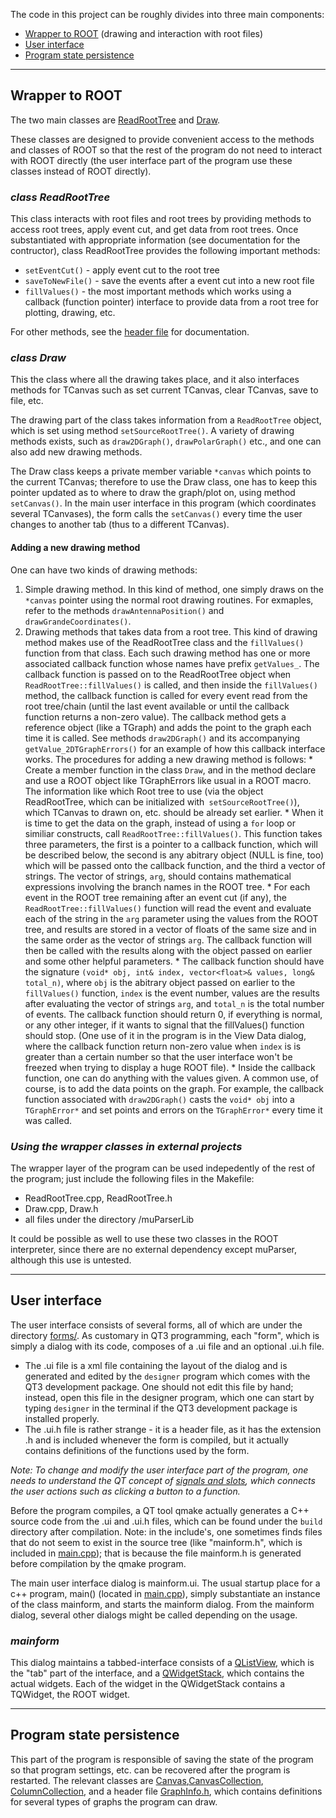 The code in this project can be roughly divides into three main components:
  * [Wrapper to ROOT](CodeStructure#Wrapper_to_ROOT.md) (drawing and interaction with root files)
  * [User interface](CodeStructure#User_interface.md)
  * [Program state persistence](CodeStructure#Program_state_persistence.md)


---


## Wrapper to ROOT ##

The two main classes are [ReadRootTree](http://code.google.com/p/lopes-eventbrowser/source/browse/trunk/ReadRootTree.h) and [Draw](http://code.google.com/p/lopes-eventbrowser/source/browse/trunk/Draw.h).

These classes are designed to provide convenient access to the methods and classes of ROOT so that the rest of the program do not need to interact with ROOT directly (the user interface part of the program use these classes instead of ROOT directly).

### _class ReadRootTree_ ###

This class interacts with root files and root trees by providing methods to access root trees, apply event cut, and get data from root trees. Once substantiated with appropriate information (see documentation for the contructor), class ReadRootTree provides the following important methods:

  * `setEventCut()` - apply event cut to the root tree
  * `saveToNewFile()` - save the events after a event cut into a new root file
  * `fillValues()` - the most important methods which works using a callback (function pointer) interface to provide data from a root tree for plotting, drawing, etc.

For other methods, see the [header file](http://code.google.com/p/lopes-eventbrowser/source/browse/trunk/ReadRootTree.h) for documentation.

### _class Draw_ ###

This the class where all the drawing takes place, and it also interfaces methods for TCanvas such as set current TCanvas, clear TCanvas, save to file, etc.

The drawing part of the class takes information from a `ReadRootTree` object, which is set using method `setSourceRootTree()`. A variety of drawing methods exists, such as `draw2DGraph()`, `drawPolarGraph()` etc., and one can also add new drawing methods.

The Draw class keeps a private member variable `*canvas` which points to the current TCanvas; therefore to use the Draw class, one has to keep this pointer updated as to where to draw the graph/plot on, using method `setCanvas()`. In the main user interface in this program (which coordinates several TCanvases), the form calls the `setCanvas()` every time the user changes to another tab (thus to a different TCanvas).

#### Adding a new drawing method ####
One can have two kinds of drawing methods:
  1. Simple drawing method. In this kind of method, one simply draws on the `*canvas` pointer using the normal root drawing routines. For exmaples, refer to the methods `drawAntennaPosition()` and `drawGrandeCoordinates()`.
  1. Drawing methods that takes data from a root tree. This kind of drawing method makes use of the ReadRootTree class and the `fillValues()` function from that class. Each such drawing method has one or more associated callback function whose names have prefix `getValues_`. The callback function is passed on to the ReadRootTree object when `ReadRootTree::fillValues()` is called, and then inside the `fillValues()` method, the callback function is called for every event read from the root tree/chain (until the last event available or until the callback function returns a non-zero value). The callback method gets a reference object (like a TGraph) and adds the point to the graph each time it is called. See methods `draw2DGraph()` and its accompanying `getValue_2DTGraphErrors()` for an example of how this callback interface works. The procedures for adding a new drawing method is follows:
    * Create a member function in the class `Draw`, and in the method declare and use a ROOT object like TGraphErrors like usual in a ROOT macro. The information like which Root tree to use (via the object ReadRootTree, which can be initialized with` setSourceRootTree()`), which TCanvas to drawn on, etc. should be already set earlier.
    * When it is time to get the data on the graph, instead of using a `for` loop or similiar constructs, call `ReadRootTree::fillValues()`. This function takes three parameters, the first is a pointer to a callback function, which will be described below, the second is any abitrary object (NULL is fine, too) which will be passed onto the callback function, and the third a vector of strings. The vector of strings, `arg`, should contains mathematical expressions involving the branch names in the ROOT tree.
    * For each event in the ROOT tree remaining after an event cut (if any), the `ReadRootTree::fillValues()` function will read the event and evaluate each of the string in the `arg` parameter using the values from the ROOT tree, and results are stored in a vector of floats of the same size and in the same order as the vector of strings `arg`. The callback function will then be called with the results along with the object passed on earlier and some other helpful parameters.
    * The callback function should have the signature `(void* obj, int& index, vector<float>& values, long& total_n)`, where `obj` is the abitrary object passed on earlier to the `fillValues()` function, `index` is the event number, values are the results after evaluating the vector of strings `arg`, and `total_n` is the total number of events. The callback function should return 0, if everything is normal, or any other integer, if it wants to signal that the fillValues() function should stop. (One use of it in the program is in the View Data dialog, where the callback function return non-zero value when `index` is is greater than a certain number so that the user interface won't be freezed when trying to display a huge ROOT file).
    * Inside the callback function, one can do anything with the values given. A common use, of course, is to add the data points on the graph. For example, the callback function associated with `draw2DGraph()` casts the `void* obj` into a `TGraphError*` and set points and errors on the `TGraphError*` every time it was called.

### _Using the wrapper classes in external projects_ ###

The wrapper layer of the program can be used indepedently of the rest of the program; just include the following files in the Makefile:
  * ReadRootTree.cpp, ReadRootTree.h
  * Draw.cpp, Draw.h
  * all files under the directory /muParserLib

It could be possible as well to use these two classes in the ROOT interpreter, since there are no external dependency except muParser, although this use is untested.


---


## User interface ##

The user interface consists of several forms, all of which are under the directory [forms/](http://code.google.com/p/lopes-eventbrowser/source/browse#svn/trunk/forms). As customary in QT3 programming, each "form", which is simply a dialog with its code, composes of a .ui file and an optional .ui.h file.
  * The .ui file is a xml file containing the layout of the dialog and is generated and edited by the `designer` program which comes with the QT3 development package. One should not edit this file by hand; instead, open this file in the designer program, which one can start by typing `designer` in the terminal if the QT3 development package is installed properly.
  * The .ui.h file is rather strange - it is a header file, as it has the extension .h and is included whenever the form is compiled, but it actually contains definitions of the functions used by the form.

_Note: To change and modify the user interface part of the program, one needs to understand the QT concept of [signals and slots](http://doc.trolltech.com/3.3/signalsandslots.html), which connects the user actions such as clicking a button to a function._

Before the program compiles, a QT tool qmake actually generates a C++ source code from the .ui and .ui.h files, which can be found under the `build` directory after compilation. Note: in the include's, one sometimes finds files that do not seem to exist in the source tree (like "mainform.h", which is included in [main.cpp](http://code.google.com/p/lopes-eventbrowser/source/browse/trunk/main.cpp)); that is because the file mainform.h is generated before compilation by the qmake program.

The main user interface dialog is mainform.ui. The usual startup place for a c++ program, main() (located in [main.cpp](http://code.google.com/p/lopes-eventbrowser/source/browse/trunk/main.cpp)), simply substantiate an instance of the class mainform, and starts the mainform dialog. From the mainform dialog, several other dialogs might be called depending on the usage.

### _mainform_ ###
This dialog maintains a tabbed-interface consists of a [QListView](http://doc.trolltech.com/3.3/qlistview.html), which is the "tab" part of the interface, and a [QWidgetStack](http://doc.trolltech.com/3.3/qwidgetstack.html), which contains the actual widgets. Each of the widget in the QWidgetStack contains a TQWidget, the ROOT widget.


---


## Program state persistence ##
This part of the program is responsible of saving the state of the program so that program settings, etc. can be recovered after the program is restarted. The relevant classes are [Canvas](http://code.google.com/p/lopes-eventbrowser/source/browse/trunk/Canvas.h),[CanvasCollection](http://code.google.com/p/lopes-eventbrowser/source/browse/trunk/CanvasCollection.h), [ColumnCollection](http://code.google.com/p/lopes-eventbrowser/source/browse/trunk/ColumnCollection.h), and a header file [GraphInfo.h](http://code.google.com/p/lopes-eventbrowser/source/browse/trunk/GraphInfos.h), which contains definitions for several types of graphs the program can draw.